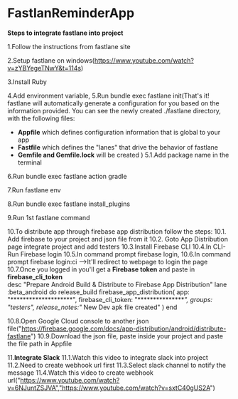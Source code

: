# FastlanReminderApp

**Steps to integrate fastlane into project**

1.Follow the instructions from fastlane site

2.Setup fastlane on windows(https://www.youtube.com/watch?v=zYBYegeTNwY&t=114s)

3.Install Ruby

4.Add environment variable,
5.Run bundle exec fastlane init(That's it! fastlane will automatically generate a configuration for you based on the information provided.
You can see the newly created ./fastlane directory, with the following files:
* **Appfile** which defines configuration information that is global to your app
* **Fastfile** which defines the "lanes" that drive the behavior of fastlane
* **Gemfile and Gemfile.lock** will be created
)
5.1.Add package name in the terminal
  
6.Run bundle exec fastlane action gradle

7.Run fastlane env

8.Run bundle exec fastlane install_plugins

9.Run 1st fastlane command

10.To distribute app through firebase app distribution follow the steps:
  10.1. Add firebase to your project and json file from it
  10.2. Goto App Distribution page integrate project and add testers
  10.3.Install Firebase CLI
  10.4.In CLI- Run Firebase login 
  10.5.In command prompt firebase login, 
  10.6.In command prompt firebase login:ci -->It'll redirect to webpage to login the page
  10.7.Once you logged in you'll get a **Firebase token** and paste in **firebase_cli_token**    
desc "Prepare Android Build & Distribute to Firebase App Distribution"
  lane :beta_android do
  release_build
  firebase_app_distribution(
  app: "********************",
  firebase_cli_token: "****************",
  groups: "testers",
  release_notes:"* New Dev apk file created"
  )
  end

10.8.Open Google Cloud console to another json file("https://firebase.google.com/docs/app-distribution/android/distribute-fastlane")
10.9.Download the json file, paste inside your project and paste the file path in Appfile 

11.**Integrate Slack**
11.1.Watch this video to integrate slack into project 
11.2.Need to create webhook url first
11.3.Select slack channel to notify the message
11.4.Watch this video to create webhook url("https://www.youtube.com/watch?v=6NJuntZSJVA","https://www.youtube.com/watch?v=sxtC40gUS2A")
